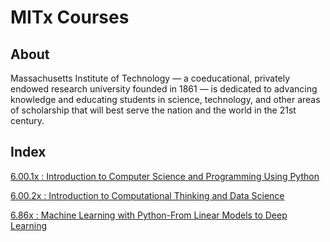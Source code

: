 # MITx Courses

## About

Massachusetts Institute of Technology — a coeducational, privately endowed research university founded in 1861 — is dedicated to advancing knowledge and educating students in science, technology, and other areas of scholarship that will best serve the nation and the world in the 21st century.

## Index

 [6.00.1x : Introduction to Computer Science and Programming Using Python](https://github.com/CatalaniCD/fictional-potato/tree/main/6001x)
 
 [6.00.2x : Introduction to Computational Thinking and Data Science](https://github.com/CatalaniCD/fictional-potato/tree/main/6002x)
 
 [6.86x : Machine Learning with Python-From Linear Models to Deep Learning](https://github.com/CatalaniCD/fictional-potato/tree/main/686x)
 
 
